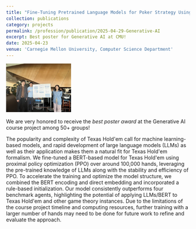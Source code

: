 ```yaml
---
title: "Fine-Tuning Pretrained Language Models for Poker Strategy Using Reinforcement Learning"
collection: publications
category: projects
permalink: /profession/publication/2025-04-29-Generative-AI
excerpt: Best poster for Generative AI at CMU!
date: 2025-04-23
venue: 'Carnegie Mellon University, Computer Science Department'
---
```


<img src="/images/GenAI.jpg" alt="Generative AI" style="height: 100pt;">

We are very honored to receive the *best poster award* at the Generative AI course project among 50+ groups!

The popularity and complexity of Texas Hold'em call for machine learning-based models, and rapid development of large language models (LLMs) as well as their application makes them a natural fit for Texas Hold'em formalism. We fine-tuned a BERT-based model for Texas Hold'em using proximal policy optimization (PPO) over around 100,000 hands, leveraging the pre-trained knowledge of LLMs along with the stability and efficiency of PPO. To accelerate the training and optimize the model structure, we combined the BERT encoding and direct embedding and incorporated a rule-based initialization. Our model consistently outperforms four benchmark agents, highlighting the potential of applying LLMs/BERT to Texas Hold'em and other game theory instances. Due to the limitations of the course project timeline and computing resources, further training with a larger number of hands may need to be done for future work to refine and evaluate the approach.